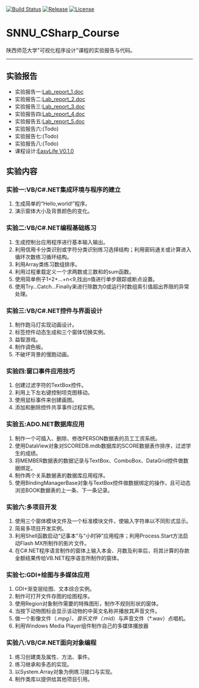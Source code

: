 [![Build Status](https://travis-ci.org/ZhaoQi99/SNNU_CSharp_Course.svg?branch=master)](https://travis-ci.org/ZhaoQi99/SNNU_CSharp_Course/)
[![Release](https://img.shields.io/github/release/ZhaoQi99/SNNU_CSharp_Course.svg)](https://github.com/ZhaoQi99/SNNU_CSharp_Course/releases)
[![License](https://img.shields.io/badge/license-GPL--3.0-blue.svg)](https://github.com/ZhaoQi99/EasyLife/blob/SNNU_CSharp_Course/LICENSE)
# SNNU_CSharp_Course
陕西师范大学"可视化程序设计"课程的实验报告与代码。

----------

## 实验报告
* 实验报告一:[Lab_report_1.doc](https://github.com/ZhaoQi99/SNNU_CSharp_Course/blob/master/Lab_Report/Lab_Report_1.doc)
* 实验报告二:[Lab_report_2.doc](https://github.com/ZhaoQi99/SNNU_CSharp_Course/blob/master/Lab_Report/Lab_Report_2.doc)
* 实验报告三:[Lab_report_3.doc](https://github.com/ZhaoQi99/SNNU_CSharp_Course/blob/master/Lab_Report/Lab_Report_3.doc)
* 实验报告四:[Lab_report_4.doc](https://github.com/ZhaoQi99/SNNU_CSharp_Course/blob/master/Lab_Report/Lab_Report_4.doc)
* 实验报告五:[Lab_report_5.doc](https://github.com/ZhaoQi99/SNNU_CSharp_Course/blob/master/Lab_Report/Lab_Report_5.doc)
* 实验报告六:(Todo)
* 实验报告七:(Todo)
* 实验报告八:(Todo)
* 课程设计:[EasyLife V0.1.0](https://github.com/ZhaoQi99/EasyLife/tree/Course_Design/)

## 实验内容
### 实验一:VB/C#.NET集成环境与程序的建立
1. 生成简单的“Hello,world!”程序。
2. 演示窗体大小及背景颜色的变化。

### 实验二:VB/C#.NET编程基础练习
1. 生成控制台应用程序进行基本输入输出。
2. 利用信用卡分类识别或字符分类识别练习选择结构；利用密码通关或计算进入循环次数练习循环结构。
3. 利用Array类练习数组排序。
4. 利用过程重载定义一个求两数或三数和的sum函数。
5. 使用简单例子1+2+…+n<9,找出n值进行单步跟踪或断点设置。
6. 使用Try…Catch…Finally来进行除数为0或运行时数组索引值超出界限的异常处理。

### 实验三:VB/C#.NET控件与界面设计
1. 制作跑马灯实现动画设计。
2. 标签控件动态生成和三个窗体切换实例。
3. 益智游戏。
4. 制作调色板。
5. 不破坏背景的慢跑动画。

### 实验四:窗口事件应用技巧
1. 创建过滤字符的TextBox控件。
2. 利用上下左右键控制坦克图移动。
3. 使用鼠标事件来创建画图。
4. 添加和删除控件共享事件过程实例。

### 实验五:ADO.NET数据库应用
1. 制作一个可插入、删除、修改PERSON数据表的员工工资系统。
2. 使用DataView对象对SCOREDB.mdb数据库的SCORE数据表作排序，过滤学生的成绩。
3. 将MEMBER数据表的数据记录与TextBox、ComboBox、DataGrid控件做数据绑定。
4. 制作两个关系数据表的数据库应用程序。
5. 使用BindingManagerBase对象与TextBox控件做数据绑定的操作，且可动态浏览BOOK数据表的上一条、下一条记录。

### 实验六:多项目开发
1. 使用三个窗体模块文件及一个标准模块文件，使输入字符串以不同形式显示。
2. 简易多项目开发实例。
3. 利用Shell函数启动“记事本”与“小时钟”应用程序；利用Process.Start方法启动Flash MX所制作的影片文件。
4. 在C#.NET程序语言制作的窗体上输入本金、月数及利率后，将其计算的存款金额结果传给VB.NET程序语言所制作的窗体。

### 实验七:GDI+绘图与多媒体应用
1. GDI+渐变层绘图、文本综合实例。
2. 制作可打开文件存图的绘图程序。
3. 使用Region对象制作需要的特殊图形，制作不规则形状的窗体。
4. 当按下动物图标会显示该动物的中英文名称并播放其声音文件。
5. 做一个影像文件（*.mpg）、音乐文件（*.mid）与声音文件（*.wav）点唱机。
6. 利用Windows Media Player组件制作自己的多媒体播放器

### 实验八:VB/C#.NET面向对象编程
1. 练习创建类及属性、方法、事件。
2. 练习继承和多态的实现。
3. 以System.Array对象为例练习接口与实现。
4. 制作类库以提供给其他项目引用。

